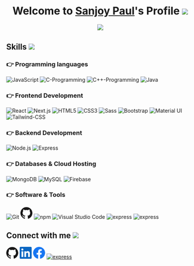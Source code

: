 <p align="center">
  <h1 align="center">Welcome to <a href="https://github.com/Sanjoy1210">Sanjoy Paul</a>'s Profile <img src="https://media.giphy.com/media/hvRJCLFzcasrR4ia7z/giphy.gif" width="35"></h1>
</p>

<p align="center">
  <a align="center" href="https://github.com/DenverCoder1/readme-typing-svg"><img src="https://readme-typing-svg.herokuapp.com?&font=IBM+Plex+Sans&color=F72EE2&size=25&center=true&width=500&lines=Web+Developer;Programmer;Full+Stack+Developer" /></a>
</p>

<p>
  <h2> Skills <img src="https://media2.giphy.com/media/QssGEmpkyEOhBCb7e1/giphy.gif?cid=ecf05e47a0n3gi1bfqntqmob8g9aid1oyj2wr3ds3mg700bl&rid=giphy.gif" width="32px"></h2>
</p>

<div>
  <h3>👉 Programming languages</h3>
  <div>
    <img src="https://github.com/get-icon/geticon/raw/master/icons/javascript.svg" alt="JavaScript" width="32" height="32">
    <img src="https://img.icons8.com/color/452/c-programming.png" alt="C-Programming" width="32" height="32"/>
    <img src="https://encrypted-tbn0.gstatic.com/images?q=tbn:ANd9GcT2KysS-Fj-RgPNEg0XK_6GJINJS-mf8f6zSxcZID9U7xsVTZPkPVtAqfY5E3kd0nTJnb0&usqp=CAU" alt="C++-Programming" width="32" height="32" />
    <img src="https://img.icons8.com/color/48/000000/java-coffee-cup-logo.png" alt="Java" />
  </div>
  <h3>👉 Frontend Development</h3>
  <div>
    <img src="https://github.com/get-icon/geticon/raw/master/icons/react.svg" alt="React" width="32" height="32" />
    <img src="https://github.com/get-icon/geticon/raw/master/icons/nextjs-icon.svg" alt="Next.js" width="32" height="32" />
    <img src="https://github.com/get-icon/geticon/raw/master/icons/html-5.svg" alt="HTML5" width="32" height="32" />
    <img src="https://github.com/get-icon/geticon/raw/master/icons/css-3.svg" alt="CSS3" width="32" height="32" />
    <img src="https://github.com/get-icon/geticon/raw/master/icons/sass.svg" alt="Sass" width="32" height="32" />
    <img src="https://github.com/get-icon/geticon/raw/master/icons/bootstrap.svg" alt="Bootstrap" width="32" height="32" />
    <img src="https://github.com/get-icon/geticon/raw/master/icons/material-ui.svg" alt="Material UI" width="32" height="32" />
    <img src="https://github.com/get-icon/geticon/raw/master/icons/tailwindcss-icon.svg" alt="Tailwind-CSS" width="32" height="32" />
  </div>
  <h3>👉 Backend Development</h3>
  <div>
    <img src="https://github.com/get-icon/geticon/raw/master/icons/nodejs-icon.svg" alt="Node.js" width="32" height="32" />
    <img src="https://github.com/get-icon/geticon/raw/master/icons/express.svg" alt="Express" width="32" height="32" />
  </div>
  <h3>👉 Databases & Cloud Hosting</h3>
  <div>
    <img src="https://github.com/get-icon/geticon/raw/master/icons/mongodb-icon.svg" alt="MongoDB" width="32" height="32" />
    <img src="https://github.com/get-icon/geticon/raw/master/icons/mysql.svg" alt="MySQL" width="32" height="32">
    <img src="https://github.com/get-icon/geticon/raw/master/icons/firebase.svg" alt="Firebase" width="32" height="32" />
  </div>
  <h3>👉 Software & Tools</h3>
  <div>
    <img src="https://github.com/get-icon/geticon/raw/master/icons/git-icon.svg" alt="Git" width="32" height="32" />
    <img alt="GitHub" height="32" width="32" src="assets/github.svg" />
    <img src="https://github.com/get-icon/geticon/raw/master/icons/npm.svg" alt="npm" width="32" height="32" />
    <img src="https://github.com/get-icon/geticon/raw/master/icons/visual-studio-code.svg" alt="Visual Studio Code" width="32" height="32" />
    <img src="https://1.bp.blogspot.com/-h9D36wzWc1E/WRHtrvRXlyI/AAAAAAAABPI/3MGZ1bpRPTYYxFWOkV-QwsXzY9klH-84gCLcB/s400/code%2Bblock%2Blogo.jpg" alt="express" width="32" height="32" />
    <img src="https://encrypted-tbn0.gstatic.com/images?q=tbn:ANd9GcR5EUljSTU4Bl9jRgp5L0v7TUAlB-Ntl0EAIq_FSaofQ7tfCiVrbVW2Bs_24-UPCnRYVBE&usqp=CAU" alt="express" width="32" height="32" />
  </div>
</div>

<p>
  <h2> Connect with me <img src='https://raw.githubusercontent.com/ShahriarShafin/ShahriarShafin/main/Assets/handshake.gif' width="100px"> </h2>
</p>

<p>
  <a href="https://github.com/Sanjoy1210"><img alt="GitHub" height="32" width="32" src="assets/github.svg"></a>
  <a href="https://www.linkedin.com/in/sanjoypaul12/"><img alt="LinkedIn" height="32" width="32" src="assets/linkedin.svg"></a>
  <a href="https://www.facebook.com/12sanjoypaul/"><img alt="Facebook" height="32" width="32" src="assets/facebook.svg"></a>
  <a href="sanjoypp@gmail.com" target="_blank"><img src="https://image.flaticon.com/icons/png/512/732/732200.png" alt="express" width="32" height="32"/ ></a>
</p>